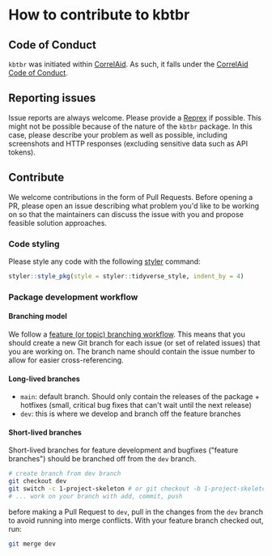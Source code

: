 # How to contribute to kbtbr

## Code of Conduct
`kbtbr` was initiated within [CorrelAid](https://correlaid.org). As such, it
falls under the [CorrelAid Code of
Conduct](https://correlaid.org/about/codeofconduct/).

## Reporting issues
Issue reports are always welcome. Please provide a
[Reprex](https://www.tidyverse.org/help/) if possible. This might not be
possible because of the nature of the `kbtbr` package. In this case, please
describe your problem as well as possible, including screenshots and HTTP
responses (excluding sensitive data such as API tokens).

## Contribute
We welcome contributions in the form of Pull Requests. Before opening a PR,
please open an issue describing what problem you'd like to be working on so that
the maintainers can discuss the issue with you and propose feasible solution
approaches. 

### Code styling
Please style any code with the following [styler](https://styler.r-lib.org/)
command:

```r
styler::style_pkg(style = styler::tidyverse_style, indent_by = 4)
```
### Package development workflow

#### Branching model
We follow a [feature (or topic) branching
workflow](https://git-scm.com/book/en/v2/Git-Branching-Branching-Workflows).
This means that you should create a new Git branch for each issue (or set of
related issues) that you are working on. The branch name should contain the
issue number to allow for easier cross-referencing.

#### Long-lived branches

- `main`: default branch. Should only contain the releases of the package +
  hotfixes (small, critical bug fixes that can't wait until the next release)
- `dev`: this is where we develop and branch off the feature branches

#### Short-lived branches
Short-lived branches for feature development and bugfixes ("feature branches")
should be branched off from the `dev` branch.

```bash
# create branch from dev branch
git checkout dev
git switch -c 1-project-skeleton # or git checkout -b 1-project-skeleton
# ... work on your branch with add, commit, push
```

before making a Pull Request to `dev`, pull in the changes from the `dev` branch
to avoid running into merge conflicts. With your feature branch checked out,
run:

```bash
git merge dev
```
